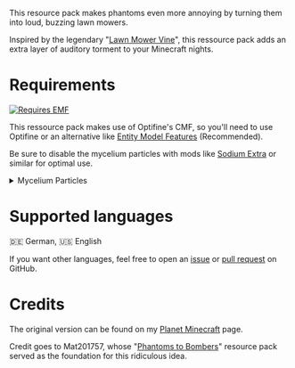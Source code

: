This resource pack makes phantoms even more annoying by turning them into loud, buzzing lawn mowers.

Inspired by the legendary "[Lawn Mower Vine](https://www.youtube.com/watch?v=eJtZKXqDi64)", this ressource pack adds an extra layer of auditory torment to your Minecraft nights.

# Requirements

[![Requires EMF](https://github.com/user-attachments/assets/1760f36e-c084-4dda-b88d-85facce9f23a)](https://modrinth.com/mod/entity-model-features)

This ressource pack makes use of Optifine's CMF, so you'll need to use Optifine or an alternative like [Entity Model Features](https://modrinth.com/mod/entity-model-features) (Recommended).

Be sure to disable the mycelium particles with mods like [Sodium Extra](https://modrinth.com/mod/sodium-extra) or similar for optimal use.
<details>
<summary>Mycelium Particles</summary>

![Mycelium Particles](https://github.com/user-attachments/assets/624edb09-1491-4c03-98fa-772e6d6f7ebb)

</details>

# Supported languages
🇩🇪 German, 🇺🇸 English

If you want other languages, feel free to open an [issue](https://github.com/laGameTV/lawn-mower-phantoms/issues) or [pull request](https://github.com/laGameTV/lawn-mower-phantoms/pulls) on GitHub.

# Credits

The original version can be found on my [Planet Minecraft](https://www.planetminecraft.com/texture-pack/phantoms-to-lawn-mower/) page.

Credit goes to Mat201757, whose "[Phantoms to Bombers](https://www.planetminecraft.com/texture-pack/phantoms-to-bombers/)" resource pack served as the foundation for this ridiculous idea.
